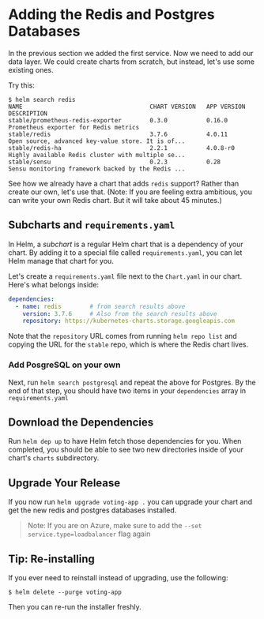 # Adding the Redis and Postgres Databases

In the previous section we added the first service. Now we need to add our data layer. We could create charts from scratch, but instead, let's use some existing ones.

Try this:

```console
$ helm search redis
NAME                                    CHART VERSION   APP VERSION     DESCRIPTION
stable/prometheus-redis-exporter        0.3.0           0.16.0          Prometheus exporter for Redis metrics
stable/redis                            3.7.6           4.0.11          Open source, advanced key-value store. It is of...
stable/redis-ha                         2.2.1           4.0.8-r0        Highly available Redis cluster with multiple se...
stable/sensu                            0.2.3           0.28            Sensu monitoring framework backed by the Redis ...
```

See how we already have a chart that adds `redis` support? Rather than create our own, let's use that. (Note: If you are feeling extra ambitious, you can write your own Redis chart. But it will take about 45 minutes.)

## Subcharts and `requirements.yaml`

In Helm, a _subchart_ is a regular Helm chart that is a dependency of your chart. By adding it to a special file called `requirements.yaml`, you can let Helm manage that chart for you.

Let's create a `requirements.yaml` file next to the `Chart.yaml` in our chart. Here's what belongs inside:

```yaml
dependencies:
  - name: redis        # from search results above
    version: 3.7.6     # Also from the search results above
    repository: https://kubernetes-charts.storage.googleapis.com
```

Note that the `repository` URL comes from running `helm repo list` and copying the URL for the `stable` repo, which is where the Redis chart lives.

### Add PosgreSQL on your own

Next, run `helm search postgresql` and repeat the above for Postgres. By the end of that step, you should have two items in your `dependencies` array in `requirements.yaml`

## Download the Dependencies

Run `helm dep up` to have Helm fetch those dependencies for you. When completed, you should be able to see two new directories inside of your chart's `charts` subdirectory.

## Upgrade Your Release

If you now run `helm upgrade voting-app .` you can upgrade your chart and get the new redis and postgres databases installed.

> Note: If you are on Azure, make sure to add the `--set service.type=loadbalancer` flag again

## Tip: Re-installing

If you ever need to reinstall instead of upgrading, use the following:

```
$ helm delete --purge voting-app
```

Then you can re-run the installer freshly.
